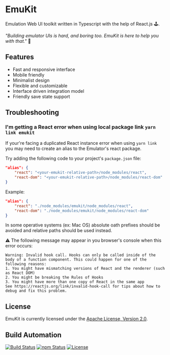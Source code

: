 # EmuKit

Emulation Web UI toolkit written in Typescript with the help of React.js 🕹️.

*"Building emulator UIs is hard, and boring too. EmuKit is here to help you with that."* 🤖

## Features

* Fast and responsive interface
* Mobile friendly
* Minimalist design
* Flexible and customizable
* Interface driven integration model
* Friendly save state support

## Troubleshooting

### I'm getting a React error when using local package link `yarn link emukit`

If your're facing a duplicated React instance error when using `yarn link` you may need to create an alias to the Emulator's react package.

Try adding the following code to your project's `package.json` file:

```json
"alias": {
    "react": "<your-emukit-relative-path>/node_modules/react",
    "react-dom": "<your-emukit-relative-path>/node_modules/react-dom"
}
```

Example:

```json
"alias": {
    "react": "./node_modules/emukit/node_modules/react",
    "react-dom": "./node_modules/emukit/node_modules/react-dom"
}
```

In some operative systems (ex: Mac OS) absolute oath prefixes should be avoided and relative paths should be used instead.

⚠️ The following message may appear in you browser's console when this error occurs:

```text
Warning: Invalid hook call. Hooks can only be called inside of the body of a function component. This could happen for one of the following reasons:
1. You might have mismatching versions of React and the renderer (such as React DOM)
2. You might be breaking the Rules of Hooks
3. You might have more than one copy of React in the same app
See https://reactjs.org/link/invalid-hook-call for tips about how to debug and fix this problem.
```

## License

EmuKit is currently licensed under the [Apache License, Version 2.0](http://www.apache.org/licenses/).

## Build Automation

[![Build Status](https://github.com/joamag/emukit/workflows/Main%20Workflow/badge.svg)](https://github.com/joamag/emukit/actions)
[![npm Status](https://img.shields.io/npm/v/emukit.svg)](https://www.npmjs.com/package/emukit)
[![License](https://img.shields.io/badge/license-Apache%202.0-blue.svg)](https://www.apache.org/licenses/)
